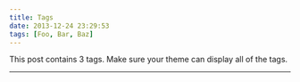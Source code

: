 ```yaml
---
title: Tags
date: 2013-12-24 23:29:53
tags: [Foo, Bar, Baz]
---
```


This post contains 3 tags. Make sure your theme can display all of the tags.

---
